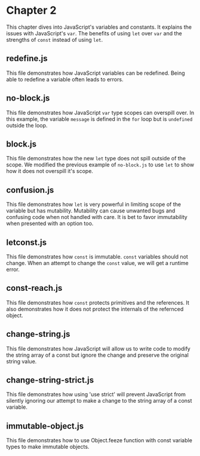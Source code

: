 # Chapter 2
This chapter dives into JavaScript's variables and constants. It explains the issues with JavaScript's `var`. The benefits of using `let` over `var` and the strengths of `const` instead of using `let`.

## redefine.js
This file demonstrates how JavaScript variables can be redefined. Being able to redefine a variable often leads to errors.

## no-block.js
This file demonstrates how JavaScript `var` type scopes can overspill over. In this example, the variable `message` is defined in the `for` loop but is `undefined` outside the loop.

## block.js
This file demonstrates how the new `let` type does not spill outside of the scope. We modified the previous example of `no-block.js` to use `let` to show how it does not overspill it's scope.

## confusion.js
This file demonstrates how `let` is very powerful in limiting scope of the variable but has mutability. Mutability can cause unwanted bugs and confusing code when not handled with care. It is bet to favor immutability when presented with an option too.

## letconst.js
This file demonstrates how `const` is immutable. `const` variables should not change. When an attempt to change the `const` value, we will get a runtime error.

## const-reach.js
This file demonstrates how `const` protects primitives and the references. It also demonstrates how it does not protect the internals of the refernced object.

## change-string.js
This file demonstrates how JavaScript will allow us to write code to modify the string array of a const but ignore the change and preserve the original string value.

## change-string-strict.js
This file demonstrates how using 'use strict' will prevent JavaScript from silently ignoring our attempt to make a change to the string array of a const variable.

## immutable-object.js
This file demonstrates how to use Object.feeze function with const variable types to make immutable objects.